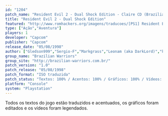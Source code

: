 ```yaml
---
id: "1204"
patch_name: "Resident Evil 2 - Dual Shock Edition - Claire CD (Brazilian Warriors)"
title: "Resident Evil 2 - Dual Shock Edition"
featured: "http://www.romhackers.org/imagens/traducoes/[PS1] Resident Evil 2 - Dual Shock Edition - Brazilian Warriors - 1.jpg"
type: ["Ação","Aventura"]
players: 1
developer: "Capcom"
publisher: "Capcom"
release_date: "05/08/1998"
author: ["Gledson999","Sergio-F","Markgrass","Leonam (aka DarkLord)","kalash49"]
group_name: "Brazilian Warriors"
group_site: "http://brazilian-warriors.com.br/"
patch_version: "1.0"
patch_release: "05/08/1998"
patch_format: "ISO traduzida"
patch_status: "Textos: 100% / Acentos: 100% / Gráficos: 100% / Vídeos: 100%"
platform: "Console"
system: "Playstation"
---
```


Todos os textos do jogo estão traduzidos e acentuados, os gráficos foram editados e os vídeos foram legendados.